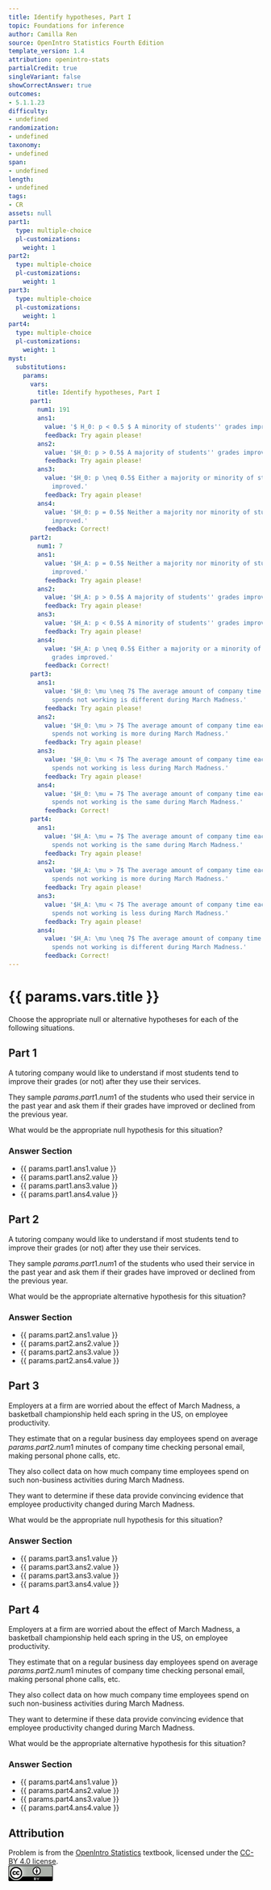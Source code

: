 ```yaml
---
title: Identify hypotheses, Part I
topic: Foundations for inference
author: Camilla Ren
source: OpenIntro Statistics Fourth Edition
template_version: 1.4
attribution: openintro-stats
partialCredit: true
singleVariant: false
showCorrectAnswer: true
outcomes:
- 5.1.1.23
difficulty:
- undefined
randomization:
- undefined
taxonomy:
- undefined
span:
- undefined
length:
- undefined
tags:
- CR
assets: null
part1:
  type: multiple-choice
  pl-customizations:
    weight: 1
part2:
  type: multiple-choice
  pl-customizations:
    weight: 1
part3:
  type: multiple-choice
  pl-customizations:
    weight: 1
part4:
  type: multiple-choice
  pl-customizations:
    weight: 1
myst:
  substitutions:
    params:
      vars:
        title: Identify hypotheses, Part I
      part1:
        num1: 191
        ans1:
          value: '$ H_0: p < 0.5 $ A minority of students'' grades improved.'
          feedback: Try again please!
        ans2:
          value: '$H_0: p > 0.5$ A majority of students'' grades improved.'
          feedback: Try again please!
        ans3:
          value: '$H_0: p \neq 0.5$ Either a majority or minority of students'' grades
            improved.'
          feedback: Try again please!
        ans4:
          value: '$H_0: p = 0.5$ Neither a majority nor minority of students'' grades
            improved.'
          feedback: Correct!
      part2:
        num1: 7
        ans1:
          value: '$H_A: p = 0.5$ Neither a majority nor minority of students'' grades
            improved.'
          feedback: Try again please!
        ans2:
          value: '$H_A: p > 0.5$ A majority of students'' grades improved.'
          feedback: Try again please!
        ans3:
          value: '$H_A: p < 0.5$ A minority of students'' grades improved.'
          feedback: Try again please!
        ans4:
          value: '$H_A: p \neq 0.5$ Either a majority or a minority of students''
            grades improved.'
          feedback: Correct!
      part3:
        ans1:
          value: '$H_0: \mu \neq 7$ The average amount of company time each employee
            spends not working is different during March Madness.'
          feedback: Try again please!
        ans2:
          value: '$H_0: \mu > 7$ The average amount of company time each employee
            spends not working is more during March Madness.'
          feedback: Try again please!
        ans3:
          value: '$H_0: \mu < 7$ The average amount of company time each employee
            spends not working is less during March Madness.'
          feedback: Try again please!
        ans4:
          value: '$H_0: \mu = 7$ The average amount of company time each employee
            spends not working is the same during March Madness.'
          feedback: Correct!
      part4:
        ans1:
          value: '$H_A: \mu = 7$ The average amount of company time each employee
            spends not working is the same during March Madness.'
          feedback: Try again please!
        ans2:
          value: '$H_A: \mu > 7$ The average amount of company time each employee
            spends not working is more during March Madness.'
          feedback: Try again please!
        ans3:
          value: '$H_A: \mu < 7$ The average amount of company time each employee
            spends not working is less during March Madness.'
          feedback: Try again please!
        ans4:
          value: '$H_A: \mu \neq 7$ The average amount of company time each employee
            spends not working is different during March Madness.'
          feedback: Correct!
---
```

# {{ params.vars.title }}
Choose the appropriate null or alternative hypotheses for each of the following situations.

## Part 1

A tutoring company would like to understand if most students tend to improve their grades (or not) after they use their services.

They sample ${{ params.part1.num1 }}$ of the students who used their service in the past year and ask them if their grades have improved or declined from the previous year.

What would be the appropriate null hypothesis for this situation?

### Answer Section

- {{ params.part1.ans1.value }}
- {{ params.part1.ans2.value }}
- {{ params.part1.ans3.value }}
- {{ params.part1.ans4.value }}

## Part 2

A tutoring company would like to understand if most students tend to improve their grades (or not) after they use their services.

They sample ${{ params.part1.num1 }}$ of the students who used their service in the past year and ask them if their grades have improved or declined from the previous year.

What would be the appropriate alternative hypothesis for this situation?

### Answer Section

- {{ params.part2.ans1.value }}
- {{ params.part2.ans2.value }}
- {{ params.part2.ans3.value }}
- {{ params.part2.ans4.value }}

## Part 3

Employers at a firm are worried about the effect of March Madness, a basketball championship held each spring in the US, on employee productivity.

They estimate that on a regular business day employees spend on average ${{ params.part2.num1 }}$ minutes of company time checking personal email, making personal phone calls, etc.

They also collect data on how much company time employees spend on such non-business activities during March Madness.

They want to determine if these data provide convincing evidence that employee productivity changed during March Madness.

What would be the appropriate null hypothesis for this situation?

### Answer Section

- {{ params.part3.ans1.value }}
- {{ params.part3.ans2.value }}
- {{ params.part3.ans3.value }}
- {{ params.part3.ans4.value }}

## Part 4

Employers at a firm are worried about the effect of March Madness, a basketball championship held each spring in the US, on employee productivity.

They estimate that on a regular business day employees spend on average ${{ params.part2.num1 }}$ minutes of company time checking personal email, making personal phone calls, etc.

They also collect data on how much company time employees spend on such non-business activities during March Madness.

They want to determine if these data provide convincing evidence that employee productivity changed during March Madness.

What would be the appropriate alternative hypothesis for this situation?

### Answer Section

- {{ params.part4.ans1.value }}
- {{ params.part4.ans2.value }}
- {{ params.part4.ans3.value }}
- {{ params.part4.ans4.value }}

## Attribution

Problem is from the [OpenIntro Statistics](https://openintro.org/book/os/) textbook, licensed under the [CC-BY 4.0 license](https://creativecommons.org/licenses/by/4.0/).<br>![Image representing the Creative Commons 4.0 BY license.](https://raw.githubusercontent.com/firasm/bits/master/by.png)